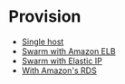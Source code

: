 # Provision

* [Single host](Provision-single-host.md)
* [Swarm with Amazon ELB](Provision-swarm-With-ELB.md)
* [Swarm with Elastic IP](Provision-swarm-With-Elastic-ip.md)
* [With Amazon's RDS](RDS-configuration.md)
